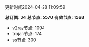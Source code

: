 更新时间2024-04-28 11:09:59

**总订阅: 34**
**总节点: 5570**
**有效节点: 1568**
- v2ray节点: 1094
- trojan节点: 174
- ss节点: 300
